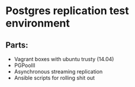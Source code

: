 # Postgres replication test environment

## Parts:

+ Vagrant boxes with ubuntu trusty (14.04)
+ PGPoolII
+ Asynchronous streaming replication
+ Ansible scripts for rolling shit out
